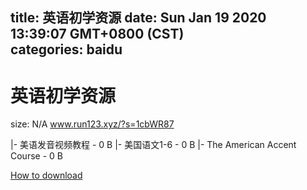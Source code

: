 
title: 英语初学资源
date: Sun Jan 19 2020 13:39:07 GMT+0800 (CST)    
categories: baidu
---

# 英语初学资源
size: N/A
 www.run123.xyz/?s=1cbWR87
 
|- 美语发音视频教程 - 0 B
|- 美国语文1-6 - 0 B
|- The American Accent Course - 0 B

[How to download](https://bpcam.bemobtrk.com/go/2ceec3aa-1ca2-46d6-b9ff-aaa5c184517c?jno=2176)